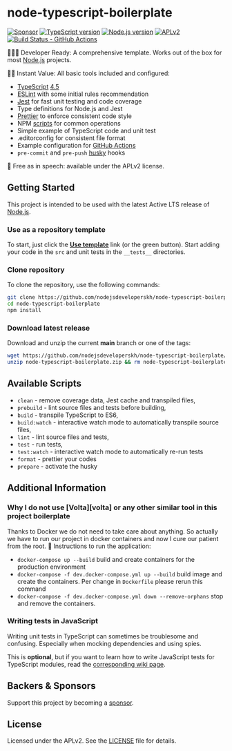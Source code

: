# node-typescript-boilerplate

[![Sponsor][sponsor-badge]][sponsor]
[![TypeScript version][ts-badge]][typescript-4-5]
[![Node.js version][nodejs-badge]][nodejs]
[![APLv2][license-badge]][license]
[![Build Status - GitHub Actions][gha-badge]][gha-ci]

👩🏻‍💻 Developer Ready: A comprehensive template. Works out of the box for most [Node.js][nodejs] projects.

🏃🏽 Instant Value: All basic tools included and configured:

-   [TypeScript][typescript] [4.5][typescript-4-5]
-   [ESLint][eslint] with some initial rules recommendation
-   [Jest][jest] for fast unit testing and code coverage
-   Type definitions for Node.js and Jest
-   [Prettier][prettier] to enforce consistent code style
-   NPM [scripts](#available-scripts) for common operations
-   Simple example of TypeScript code and unit test
-   .editorconfig for consistent file format
-   Example configuration for [GitHub Actions][gh-actions]
-   `pre-commit` and `pre-push` [husky][husky] hooks

🤲 Free as in speech: available under the APLv2 license.

## Getting Started

This project is intended to be used with the latest Active LTS release of [Node.js][nodejs].

### Use as a repository template

To start, just click the **[Use template][repo-template-action]** link (or the green button). Start adding your code in the `src` and unit tests in the `__tests__` directories.

### Clone repository

To clone the repository, use the following commands:

```sh
git clone https://github.com/nodejsdeveloperskh/node-typescript-boilerplate
cd node-typescript-boilerplate
npm install
```

### Download latest release

Download and unzip the current **main** branch or one of the tags:

```sh
wget https://github.com/nodejsdeveloperskh/node-typescript-boilerplate/archive/main.zip -O node-typescript-boilerplate.zip
unzip node-typescript-boilerplate.zip && rm node-typescript-boilerplate.zip
```

## Available Scripts

-   `clean` - remove coverage data, Jest cache and transpiled files,
-   `prebuild` - lint source files and tests before building,
-   `build` - transpile TypeScript to ES6,
-   `build:watch` - interactive watch mode to automatically transpile source files,
-   `lint` - lint source files and tests,
-   `test` - run tests,
-   `test:watch` - interactive watch mode to automatically re-run tests
-   `format` - prettier your codes
-   `prepare` - activate the husky

## Additional Information

### Why I do not use [Volta][volta] or any other similar tool in this project boilerplate

Thanks to Docker we do not need to take care about anything. So actually we have to run our project in docker containers and now I cure our patient from the root. :star_struck:
Instructions to run the application:

-   `docker-compose up --build` build and create containers for the production environment
-   `docker-compose -f dev.docker-compose.yml up --build` build image and create the containers. Per change in `Dockerfile` please rerun this command
-   `docker-compose -f dev.docker-compose.yml down --remove-orphans` stop and remove the containers.

### Writing tests in JavaScript

Writing unit tests in TypeScript can sometimes be troublesome and confusing. Especially when mocking dependencies and using spies.

This is **optional**, but if you want to learn how to write JavaScript tests for TypeScript modules, read the [corresponding wiki page][jest-wiki].

## Backers & Sponsors

Support this project by becoming a [sponsor][sponsor].

## License

Licensed under the APLv2. See the [LICENSE](https://github.com/nodejsdeveloperskh/node-typescript-boilerplate/blob/main/LICENSE) file for details.

[ts-badge]: https://img.shields.io/badge/TypeScript-4.5-blue.svg
[nodejs-badge]: https://img.shields.io/badge/Node.js->=%2016.13-blue.svg
[nodejs]: https://nodejs.org/dist/latest-v14.x/docs/api/
[gha-badge]: https://github.com/nodejsdeveloperskh/node-typescript-boilerplate/actions/workflows/nodejs.yml/badge.svg
[gha-ci]: https://github.com/nodejsdeveloperskh/node-typescript-boilerplate/actions/workflows/nodejs.yml
[typescript]: https://www.typescriptlang.org/
[typescript-4-5]: https://www.typescriptlang.org/docs/handbook/release-notes/typescript-4-5.html
[license-badge]: https://img.shields.io/badge/license-APLv2-blue.svg
[license]: https://github.com/nodejsdeveloperskh/node-typescript-boilerplate/blob/main/LICENSE
[sponsor-badge]: https://img.shields.io/badge/♥-Sponsor-fc0fb5.svg
[sponsor]: https://github.com/sponsors/nodejsdeveloperskh
[jest]: https://facebook.github.io/jest/
[eslint]: https://github.com/eslint/eslint
[jest-wiki]: https://jestjs.io/docs/getting-started
[prettier]: https://prettier.io
[gh-actions]: https://github.com/features/actions
[repo-template-action]: https://github.com/nodejsdeveloperskh/node-typescript-boilerplate/generate
[husky]: https://www.npmjs.com/package/husky
